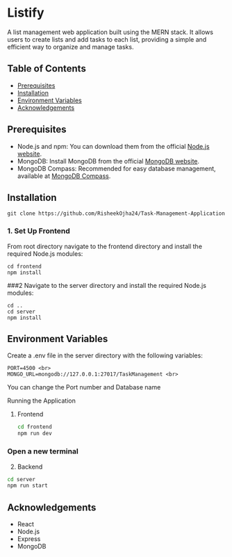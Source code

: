 # Listify
A list management web application built using the MERN stack. It allows users to create lists and add tasks to each list, providing a simple and efficient way to organize and manage tasks.


## Table of Contents

- [Prerequisites](#prerequisites)
- [Installation](#installation)
- [Environment Variables](#environment-variables)
- [Acknowledgements](#acknowledgements)

## Prerequisites

- Node.js and npm: You can download them from the official [Node.js website](https://nodejs.org/).
- MongoDB: Install MongoDB from the official [MongoDB website](https://www.mongodb.com/).
- MongoDB Compass: Recommended for easy database management, available at [MongoDB Compass](https://www.mongodb.com/products/compass).

## Installation

```
git clone https://github.com/RisheekOjha24/Task-Management-Application
```

### 1. Set Up Frontend

From root directory navigate to the frontend directory and install the required Node.js modules:

```
cd frontend
npm install
```

###2 Navigate to the server directory and install the required Node.js modules:
```
cd ..
cd server
npm install
```

## Environment Variables

Create a .env file in the server directory with the following variables:
```
PORT=4500 <br>
MONGO_URL=mongodb://127.0.0.1:27017/TaskManagement <br>
```
You can change the Port number and Database name

Running the Application

1) Frontend
   ```bash
   cd frontend
   npm run dev

### Open a new terminal  

2) Backend

  ```bash
  cd server
  npm run start
```

## Acknowledgements

- React
- Node.js
- Express
- MongoDB
